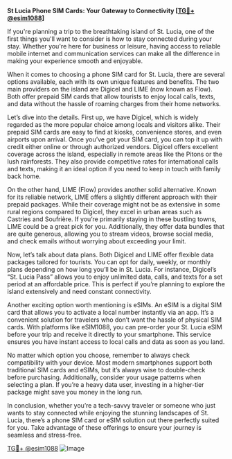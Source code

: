 **St Lucia Phone SIM Cards: Your Gateway to Connectivity [[TG💪+ @esim1088](https://t.me/s/esim1088)]**

If you're planning a trip to the breathtaking island of St. Lucia, one of the first things you'll want to consider is how to stay connected during your stay. Whether you're here for business or leisure, having access to reliable mobile internet and communication services can make all the difference in making your experience smooth and enjoyable.

When it comes to choosing a phone SIM card for St. Lucia, there are several options available, each with its own unique features and benefits. The two main providers on the island are Digicel and LIME (now known as Flow). Both offer prepaid SIM cards that allow tourists to enjoy local calls, texts, and data without the hassle of roaming charges from their home networks.

Let’s dive into the details. First up, we have Digicel, which is widely regarded as the more popular choice among locals and visitors alike. Their prepaid SIM cards are easy to find at kiosks, convenience stores, and even airports upon arrival. Once you’ve got your SIM card, you can top it up with credit either online or through authorized vendors. Digicel offers excellent coverage across the island, especially in remote areas like the Pitons or the lush rainforests. They also provide competitive rates for international calls and texts, making it an ideal option if you need to keep in touch with family back home.

On the other hand, LIME (Flow) provides another solid alternative. Known for its reliable network, LIME offers a slightly different approach with their prepaid packages. While their coverage might not be as extensive in some rural regions compared to Digicel, they excel in urban areas such as Castries and Soufrière. If you’re primarily staying in these bustling towns, LIME could be a great pick for you. Additionally, they offer data bundles that are quite generous, allowing you to stream videos, browse social media, and check emails without worrying about exceeding your limit.

Now, let’s talk about data plans. Both Digicel and LIME offer flexible data packages tailored for tourists. You can opt for daily, weekly, or monthly plans depending on how long you’ll be in St. Lucia. For instance, Digicel’s “St. Lucia Pass” allows you to enjoy unlimited data, calls, and texts for a set period at an affordable price. This is perfect if you’re planning to explore the island extensively and need constant connectivity.

Another exciting option worth mentioning is eSIMs. An eSIM is a digital SIM card that allows you to activate a local number instantly via an app. It’s a convenient solution for travelers who don’t want the hassle of physical SIM cards. With platforms like eSIM1088, you can pre-order your St. Lucia eSIM before your trip and receive it directly to your smartphone. This service ensures you have instant access to local calls and data as soon as you land.

No matter which option you choose, remember to always check compatibility with your device. Most modern smartphones support both traditional SIM cards and eSIMs, but it’s always wise to double-check before purchasing. Additionally, consider your usage patterns when selecting a plan. If you’re a heavy data user, investing in a higher-tier package might save you money in the long run.

In conclusion, whether you’re a tech-savvy traveler or someone who just wants to stay connected while enjoying the stunning landscapes of St. Lucia, there’s a phone SIM card or eSIM solution out there perfectly suited for you. Take advantage of these offerings to ensure your journey is seamless and stress-free. 

[TG💪+ @esim1088](https://t.me/s/esim1088) ![Image](https://i.postimg.cc/Y0z9fWf4/image.png)